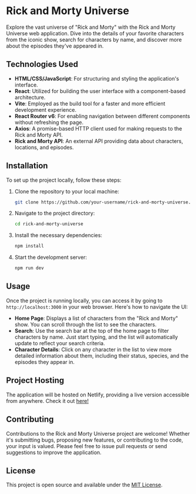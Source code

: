 # Rick and Morty Universe

Explore the vast universe of "Rick and Morty" with the Rick and Morty Universe web application. Dive into the details of your favorite characters from the iconic show, search for characters by name, and discover more about the episodes they've appeared in.

## Technologies Used

- **HTML/CSS/JavaScript**: For structuring and styling the application's interface.
- **React**: Utilized for building the user interface with a component-based architecture.
- **Vite**: Employed as the build tool for a faster and more efficient development experience.
- **React Router v6**: For enabling navigation between different components without refreshing the page.
- **Axios**: A promise-based HTTP client used for making requests to the Rick and Morty API.
- **Rick and Morty API**: An external API providing data about characters, locations, and episodes.

## Installation

To set up the project locally, follow these steps:

1. Clone the repository to your local machine:
   ```bash
   git clone https://github.com/your-username/rick-and-morty-universe.git
   ```
2. Navigate to the project directory:
   ```bash
   cd rick-and-morty-universe
   ```
3. Install the necessary dependencies:
   ```bash
   npm install
   ```
4. Start the development server:
   ```bash
   npm run dev
   ```

## Usage

Once the project is running locally, you can access it by going to `http://localhost:3000` in your web browser. Here's how to navigate the UI:

- **Home Page**: Displays a list of characters from the "Rick and Morty" show. You can scroll through the list to see the characters.
- **Search**: Use the search bar at the top of the home page to filter characters by name. Just start typing, and the list will automatically update to reflect your search criteria.
- **Character Details**: Click on any character in the list to view more detailed information about them, including their status, species, and the episodes they appear in.

## Project Hosting

The application will be hosted on Netlify, providing a live version accessible from anywhere. Check it out [here!](https://main--ricknmortyplanet.netlify.app/)

## Contributing

Contributions to the Rick and Morty Universe project are welcome! Whether it's submitting bugs, proposing new features, or contributing to the code, your input is valued. Please feel free to issue pull requests or send suggestions to improve the application.

## License

This project is open source and available under the [MIT License](LICENSE).
